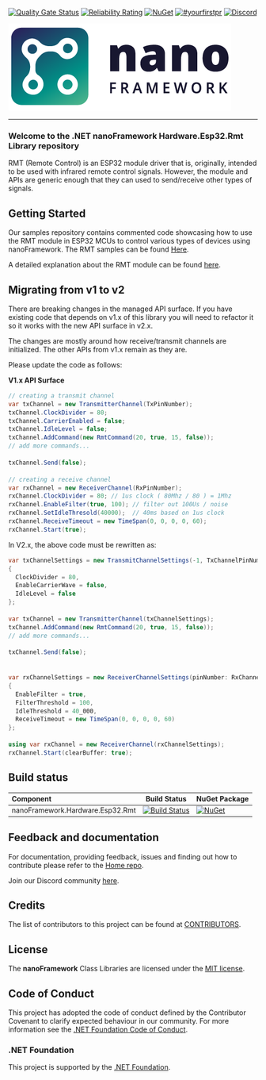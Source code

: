 [![Quality Gate Status](https://sonarcloud.io/api/project_badges/measure?project=nanoframework_lib-nanoFramework.Hardware.Esp32.Rmt&metric=alert_status)](https://sonarcloud.io/dashboard?id=nanoframework_lib-nanoFramework.Hardware.Esp32.Rmt) [![Reliability Rating](https://sonarcloud.io/api/project_badges/measure?project=nanoframework_lib-nanoFramework.Hardware.Esp32.Rmt&metric=reliability_rating)](https://sonarcloud.io/dashboard?id=nanoframework_lib-Hardware.Esp32.Rmt) [![NuGet](https://img.shields.io/nuget/dt/nanoFramework.Hardware.Esp32.Rmt.svg?label=NuGet&style=flat&logo=nuget)](https://www.nuget.org/packages/nanoFramework.Hardware.Esp32.Rmt/) [![#yourfirstpr](https://img.shields.io/badge/first--timers--only-friendly-blue.svg)](https://github.com/nanoframework/Home/blob/main/CONTRIBUTING.md) [![Discord](https://img.shields.io/discord/478725473862549535.svg?logo=discord&logoColor=white&label=Discord&color=7289DA)](https://discord.gg/gCyBu8T)

![nanoFramework logo](https://raw.githubusercontent.com/nanoframework/Home/main/resources/logo/nanoFramework-repo-logo.png)

-----

### Welcome to the .NET **nanoFramework** Hardware.Esp32.Rmt Library repository

RMT (Remote Control) is an ESP32 module driver that is, originally, intended to be used with infrared remote control signals. However, the module and APIs are generic enough that they can used to send/receive other types of signals.

## Getting Started

Our samples repository contains commented code showcasing how to use the RMT module in ESP32 MCUs to control various types of devices using nanoFramework. The RMT samples can be found [Here](https://github.com/nanoframework/Samples/tree/main/samples/Hardware.Esp32.Rmt). 

A detailed explanation about the RMT module can be found [here](https://docs.espressif.com/projects/esp-idf/en/v4.4.3/esp32/api-reference/peripherals/rmt.html).

## Migrating from v1 to v2

There are breaking changes in the managed API surface. If you have existing code that depends on v1.x of this library you will need to refactor it so it works with the new API surface in v2.x.

The changes are mostly around how receive/transmit channels are initialized. The other APIs from v1.x remain as they are.

Please update the code as follows:

**V1.x API Surface**

```csharp
// creating a transmit channel
var txChannel = new TransmitterChannel(TxPinNumber);
txChannel.ClockDivider = 80;
txChannel.CarrierEnabled = false;
txChannel.IdleLevel = false;
txChannel.AddCommand(new RmtCommand(20, true, 15, false));
// add more commands...

txChannel.Send(false);

// creating a receive channel
var rxChannel = new ReceiverChannel(RxPinNumber);
rxChannel.ClockDivider = 80; // 1us clock ( 80Mhz / 80 ) = 1Mhz
rxChannel.EnableFilter(true, 100); // filter out 100Us / noise 
rxChannel.SetIdleThresold(40000);  // 40ms based on 1us clock
rxChannel.ReceiveTimeout = new TimeSpan(0, 0, 0, 0, 60); 
rxChannel.Start(true);
```

In V2.x, the above code must be rewritten as:

```csharp
var txChannelSettings = new TransmitChannelSettings(-1, TxChannelPinNumber)
{
  ClockDivider = 80,
  EnableCarrierWave = false,
  IdleLevel = false
};

var txChannel = new TransmitterChannel(txChannelSettings);
txChannel.AddCommand(new RmtCommand(20, true, 15, false));
// add more commands...

txChannel.Send(false);


var rxChannelSettings = new ReceiverChannelSettings(pinNumber: RxChannelPinNumber)
{
  EnableFilter = true,
  FilterThreshold = 100,
  IdleThreshold = 40_000,
  ReceiveTimeout = new TimeSpan(0, 0, 0, 0, 60)
};

using var rxChannel = new ReceiverChannel(rxChannelSettings);
rxChannel.Start(clearBuffer: true);
```

## Build status

| Component | Build Status | NuGet Package |
|:-|---|---|
| nanoFramework.Hardware.Esp32.Rmt | [![Build Status](https://dev.azure.com/nanoframework/nanoFramework.Hardware.Esp32.Rmt/_apis/build/status/nanoFramework.Hardware.Esp32.Rmt?repoName=nanoframework%2FnanoFramework.Hardware.Esp32.Rmt&branchName=main)](https://dev.azure.com/nanoframework/nanoFramework.Hardware.Esp32.Rmt/_build/latest?definitionId=49&repoName=nanoframework%2FnanoFramework.Hardware.Esp32.Rmt&branchName=main) | [![NuGet](https://img.shields.io/nuget/v/nanoFramework.Hardware.Esp32.Rmt.svg?label=NuGet&style=flat&logo=nuget)](https://www.nuget.org/packages/nanoFramework.Hardware.Esp32.Rmt/) |

## Feedback and documentation

For documentation, providing feedback, issues and finding out how to contribute please refer to the [Home repo](https://github.com/nanoframework/Home).

Join our Discord community [here](https://discord.gg/gCyBu8T).

## Credits

The list of contributors to this project can be found at [CONTRIBUTORS](https://github.com/nanoframework/Home/blob/main/CONTRIBUTORS.md).

## License

The **nanoFramework** Class Libraries are licensed under the [MIT license](LICENSE.md).

## Code of Conduct

This project has adopted the code of conduct defined by the Contributor Covenant to clarify expected behaviour in our community.
For more information see the [.NET Foundation Code of Conduct](https://dotnetfoundation.org/code-of-conduct).

### .NET Foundation

This project is supported by the [.NET Foundation](https://dotnetfoundation.org).
